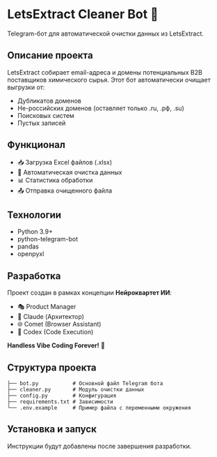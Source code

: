 # LetsExtract Cleaner Bot 🤖

Telegram-бот для автоматической очистки данных из LetsExtract.

## Описание проекта

LetsExtract собирает email-адреса и домены потенциальных B2B поставщиков химического сырья. 
Этот бот автоматически очищает выгрузки от:
- Дубликатов доменов
- Не-российских доменов (оставляет только .ru, .рф, .su)
- Поисковых систем
- Пустых записей

## Функционал

- 📥 Загрузка Excel файлов (.xlsx)
- 🧹 Автоматическая очистка данных
- 📊 Статистика обработки
- 📤 Отправка очищенного файла

## Технологии

- Python 3.9+
- python-telegram-bot
- pandas
- openpyxl

## Разработка

Проект создан в рамках концепции **Нейроквартет ИИ**:
- 🎭 Product Manager
- 💪 Claude (Архитектор)
- 🌐 Comet (Browser Assistant)
- 🔨 Codex (Code Execution)

**Handless Vibe Coding Forever!** 🎪

## Структура проекта
```
├── bot.py           # Основной файл Telegram бота
├── cleaner.py       # Модуль очистки данных
├── config.py        # Конфигурация
├── requirements.txt # Зависимости
└── .env.example     # Пример файла с переменными окружения
```

## Установка и запуск

Инструкции будут добавлены после завершения разработки.
